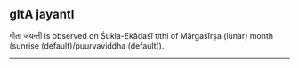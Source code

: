 ## gItA jayantI

गीता जयन्ती is observed on Śukla-Ekādaśī tithi of Mārgaśīrṣa (lunar) month (sunrise (default)/puurvaviddha (default)).


---

